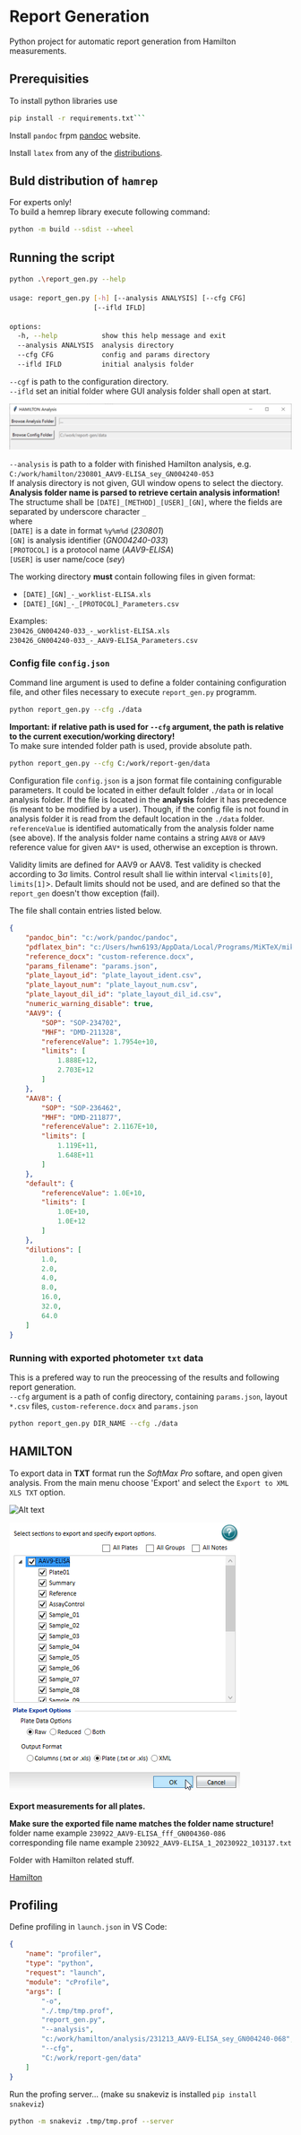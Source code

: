 # Report Generation

Python project for automatic report generation from Hamilton measurements.

## Prerequisities

To install python libraries use

```bash
pip install -r requirements.txt```
```

Install `pandoc` frpm [pandoc](https://pandoc.org/installing.html) website.  

Install `latex` from any of the [distributions](https://www.latex-project.org/get/#tex-distributions).  

## Buld distribution of `hamrep`

For experts only!  
To build a hemrep library execute following command:

```bash
python -m build --sdist --wheel
```

## Running the script

```bash
python .\report_gen.py --help

usage: report_gen.py [-h] [--analysis ANALYSIS] [--cfg CFG]
                     [--ifld IFLD]

options:
  -h, --help           show this help message and exit
  --analysis ANALYSIS  analysis directory
  --cfg CFG            config and params directory
  --ifld IFLD          initial analysis folder
```

`--cgf` is path to the configuration directory.  
`--ifld` set an initial folder where GUI analysis folder shall open at start.  

![gui](media/gui.png)  

`--analysis` is path to a folder with finished Hamilton analysis, e.g. `C:/work/hamilton/230801_AAV9-ELISA_sey_GN004240-053`  
If analysis directory is not given, GUI window opens to select the diectory.  
**Analysis folder name is parsed to retrieve certain analysis information!** The structume shall be `[DATE]_[METHOD]_[USER]_[GN]`, where the fields are separated by underscore character `_`  
where  
`[DATE]` is a date in format `%y%m%d` (*230801*)  
`[GN]` is analysis identifier (*GN004240-033*)  
`[PROTOCOL]` is a protocol name (*AAV9-ELISA*)  
`[USER]` is user name/coce (*sey*)

The working directory **must** contain following files in given format:  

- `[DATE]_[GN]_-_worklist-ELISA.xls`
- `[DATE]_[GN]_-_[PROTOCOL]_Parameters.csv`

Examples:  
`230426_GN004240-033_-_worklist-ELISA.xls`  
`230426_GN004240-033_-_AAV9-ELISA_Parameters.csv`

### Config file `config.json`

Command line argument is used to define a folder containing configuration file, and other files necessary to execute `report_gen.py` programm.  

```bash
python report_gen.py --cfg ./data
```

**Important: if relative path is used for `--cfg` argument, the path is relative to the current execution/working directory!**  
To make sure intended folder path is used, provide absolute path.

```bash
python report_gen.py --cfg C:/work/report-gen/data
```

Configuration file `config.json` is a json format file containing configurable parameters. It could be located in either default folder `./data` or in local analysis folder. If the file is located in the **analysis** folder it has precedence (is meant to be modified by a user). Though, if the config file is not found in analysis folder it is read from the default location in the `./data` folder.  
`referenceValue` is identified automatically from the analysis folder name (see above). If the analysis folder name contains a string `AAV8` or `AAV9` reference value for given `AAV*` is used, otherwise an exception is thrown.

Validity limits are defined for AAV9 or AAV8. Test validity is checked according to 3σ limits. Control result shall lie within interval <`limits[0]`, `limits[1]`>.  Default limits should not be used, and are defined so that the `report_gen` doesn't thow exception (fail).  

The file shall contain entries listed below.

```json
{
    "pandoc_bin": "c:/work/pandoc/pandoc",
    "pdflatex_bin": "c:/Users/hwn6193/AppData/Local/Programs/MiKTeX/miktex/bin/x64/pdflatex",
    "reference_docx": "custom-reference.docx",
    "params_filename": "params.json",
    "plate_layout_id": "plate_layout_ident.csv",
    "plate_layout_num": "plate_layout_num.csv",
    "plate_layout_dil_id": "plate_layout_dil_id.csv",
    "numeric_warning_disable": true,
    "AAV9": {
        "SOP": "SOP-234702",
        "MHF": "DMD-211328",
        "referenceValue": 1.7954e+10,
        "limits": [
            1.888E+12,
            2.703E+12
        ]
    },
    "AAV8": {
        "SOP": "SOP-236462",
        "MHF": "DMD-211877",
        "referenceValue": 2.1167E+10,
        "limits": [
            1.119E+11,
            1.648E+11
        ]
    },
    "default": {
        "referenceValue": 1.0E+10,
        "limits": [
            1.0E+10,
            1.0E+12
        ]
    },
    "dilutions": [
        1.0,
        2.0,
        4.0,
        8.0,
        16.0,
        32.0,
        64.0
    ]
}
```

### Running with exported photometer `txt` data

This is a prefered way to run the preocessing of the results and following report generation.  
`--cfg` argument is a path of config directory, containing `params.json`, layout `*.csv` files, `custom-reference.docx` and `params.json`

```bash
python report_gen.py DIR_NAME --cfg ./data
```

## HAMILTON

To export data in **TXT** format run the *SoftMax Pro* softare, and open given analysis. From the main menu choose 'Export' and select the `Export to XML XLS TXT` option.  

![Alt text](image.png)

![softmax_export_opt](media\softmax_export_opt.png)

**Export measurements for all plates.**  

**Make sure the exported file name matches the folder name structure!**  
folder name example `230922_AAV9-ELISA_fff_GN004360-086`  
corresponding file name example `230922_AAV9-ELISA_1_20230922_103137.txt`  

Folder with Hamilton related stuff.

[Hamilton](<C:\Users\hwn6193\OneDrive - Takeda\2 Geräte\Hamilton_System>)

## Profiling

Define profiling in `launch.json` in VS Code:  

```json
{
    "name": "profiler",
    "type": "python",
    "request": "launch",
    "module": "cProfile",
    "args": [
        "-o",
        "./.tmp/tmp.prof",
        "report_gen.py",
        "--analysis",
        "c:/work/hamilton/analysis/231213_AAV9-ELISA_sey_GN004240-068",
        "--cfg",
        "C:/work/report-gen/data"
    ]
}
```

Run the profing server... (make su snakeviz is installed `pip install snakeviz`)  

```bash
python -m snakeviz .tmp/tmp.prof --server
```
